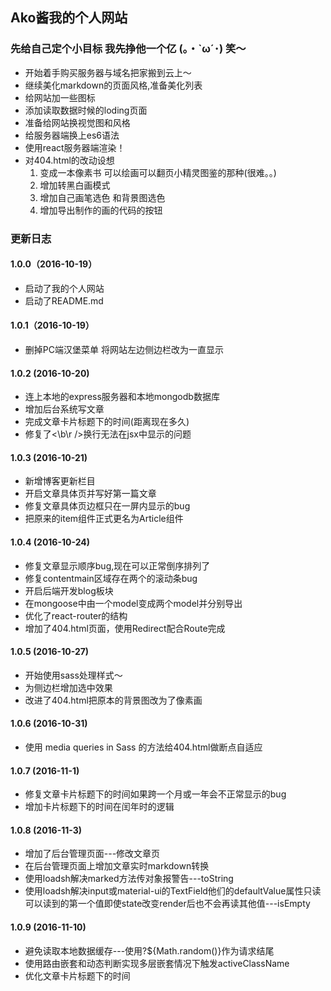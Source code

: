 ## Ako酱我的个人网站

### 先给自己定个小目标 我先挣他一个亿 \(｡・`ω´･\) 笑～
 * 开始着手购买服务器与域名把家搬到云上～
 * 继续美化markdown的页面风格,准备美化列表
 * 给网站加一些图标  
 * 添加读取数据时候的loding页面
 * 准备给网站换视觉图和风格
 * 给服务器端换上es6语法
 * 使用react服务器端渲染！
 * 对404.html的改动设想
   1. 变成一本像素书 可以绘画可以翻页小精灵图鉴的那种(很难。。)
   2. 增加转黑白画模式
   3. 增加自己画笔选色 和背景图选色
   4. 增加导出制作的画的代码的按钮


### 更新日志
#### 1.0.0（2016-10-19）
 * 启动了我的个人网站
 * 启动了README.md

#### 1.0.1（2016-10-19）
 * 删掉PC端汉堡菜单 将网站左边侧边栏改为一直显示

#### 1.0.2 (2016-10-20)
 * 连上本地的express服务器和本地mongodb数据库
 * 增加后台系统写文章
 * 完成文章卡片标题下的时间(距离现在多久)
 * 修复了\<\b\r \/\>换行无法在jsx中显示的问题

#### 1.0.3 (2016-10-21)
 * 新增博客更新栏目
 * 开启文章具体页并写好第一篇文章
 * 修复文章具体页边框只在一屏内显示的bug
 * 把原来的item组件正式更名为Article组件

#### 1.0.4 (2016-10-24)
 * 修复文章显示顺序bug,现在可以正常倒序排列了
 * 修复contentmain区域存在两个的滚动条bug
 * 开启后端开发blog板块
 * 在mongoose中由一个model变成两个model并分别导出
 * 优化了react-router的结构
 * 增加了404.html页面，使用Redirect配合Route完成

#### 1.0.5 (2016-10-27)
 * 开始使用sass处理样式～
 * 为侧边栏增加选中效果
 * 改进了404.html把原本的背景图改为了像素画

#### 1.0.6 (2016-10-31)
 * 使用 media queries in Sass 的方法给404.html做断点自适应

#### 1.0.7 (2016-11-1)
 * 修复文章卡片标题下的时间如果跨一个月或一年会不正常显示的bug
 * 增加卡片标题下的时间在闰年时的逻辑

#### 1.0.8 (2016-11-3)
 * 增加了后台管理页面---修改文章页
 * 在后台管理页面上增加文章实时markdown转换
 * 使用loadsh解决marked方法传对象报警告---toString
 * 使用loadsh解决input或material-ui的TextField他们的defaultValue属性只读可以读到的第一个值即使state改变render后也不会再读其他值---isEmpty

#### 1.0.9 (2016-11-10)
 * 避免读取本地数据缓存---使用?${Math.random()}作为请求结尾
 * 使用路由嵌套和动态判断实现多层嵌套情况下触发activeClassName
 * 优化文章卡片标题下的时间
